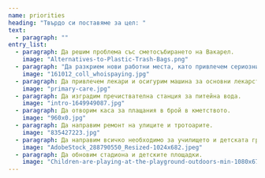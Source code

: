 ```yaml
---
name: priorities
heading: "Твърдо си поставяме за цел: "
text:
  - paragraph: ""
entry_list:
  - paragraph: Да решим проблема със сметосъбирането на Вакарел. 
    image: "Alternatives-to-Plastic-Trash-Bags.png" 
  - paragraph: "Да разкрием нови работни места, като привлечем сериозни инвеститори. " 
    image: "161012_coll_whoispaying.jpg" 
  - paragraph: Да привлечем лекари и осигурим машина за основни лекарства. 
    image: "primary-care.jpg" 
  - paragraph: Да изградим пречиствателна станция за питейна вода. 
    image: "intro-1649949087.jpg" 
  - paragraph: Да отворим каса за плащания в брой в кметството. 
    image: "960x0.jpg" 
  - paragraph: Да направим ремонт на улиците и тротоарите. 
    image: "835427223.jpg" 
  - paragraph: Да направим всичко необходимо за училището и детската градина. 
    image: "AdobeStock_288790550_Resized-1024x682.jpeg" 
  - paragraph: Да обновим стадиона и детските площадки. 
    image: "Children-are-playing-at-the-playground-outdoors-min-1080x675.jpg" 
---
```


